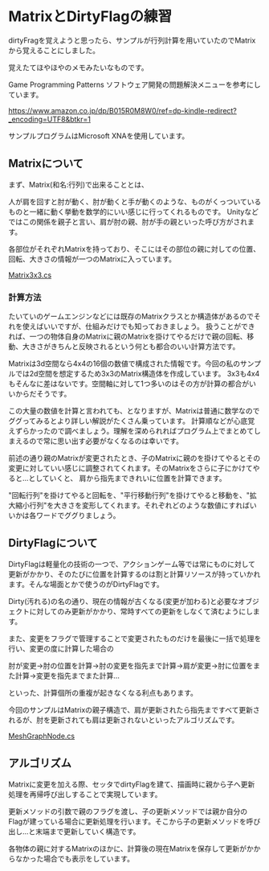# MatrixとDirtyFlagの練習

dirtyFragを覚えようと思ったら、サンプルが行列計算を用いていたのでMatrixから覚えることにしました。

覚えたてほやほやのメモみたいなものです。

Game Programming Patterns ソフトウェア開発の問題解決メニューを参考にしています。

https://www.amazon.co.jp/dp/B015R0M8W0/ref=dp-kindle-redirect?_encoding=UTF8&btkr=1

サンプルプログラムはMicrosoft XNAを使用しています。

## Matrixについて

まず、Matrix(和名:行列)で出来ることとは、

人が肩を回すと肘が動く、肘が動くと手が動くのような、ものがくっついているものと一緒に動く挙動を数学的にいい感じに行ってくれるものです。
Unityなどではこの関係を親子と言い、肩が肘の親、肘が手の親といった呼び方がされます。

各部位がそれぞれMatrixを持っており、そこにはその部位の親に対しての位置、回転、大きさの情報が一つのMatrixに入っています。

[Matrix3x3.cs](https://github.com/1827009/Tutorial/blob/1153547c6977cf8de67eecf6392f8188cfee38eb/OpusSample/OpusSample/OpusSample/Tutorial/Matrix/Matrix3x3.cs)

### 計算方法

たいていのゲームエンジンなどには既存のMatrixクラスとか構造体があるのでそれを使えばいいですが、仕組みだけでも知っておきましょう。
扱うことができれば、一つの物体自身のMatrixに親のMatrixを掛けてやるだけで親の回転、移動、大きさがきちんと反映されるという何とも都合のいい計算方法です。

Matrixは3d空間なら4x4の16個の数値で構成された情報です。今回の私のサンプルでは2d空間を想定するため3x3のMatrix構造体を作成しています。
3x3も4x4もそんなに差はないです。空間軸に対して1つ多いのはその方が計算の都合がいいからだそうです。

この大量の数値を計算と言われても、となりますが、Matrixは普通に数学なのでググってみるとより詳しい解説がたくさん乗っています。
計算順などが心底覚えずらかったので調べましょう。理解を深められればプログラム上でまとめてしまえるので常に思い出す必要がなくなるのは幸いです。

前述の通り親のMatrixが変更されたとき、子のMatrixに親のを掛けてやるとその変更に対していい感じに調整されてくれます。そのMatrixをさらに子にかけてやると…としていくと、
肩から指先まできれいに位置を計算できます。

"回転行列"を掛けてやると回転を、"平行移動行列"を掛けてやると移動を、"拡大縮小行列"を大きさを変形してくれます。それぞれどのような数値にすればいいかは各ワードでググりましょう。

## DirtyFlagについて

DirtyFlagは軽量化の技術の一つで、アクションゲーム等では常にものに対して更新がかかり、そのたびに位置を計算するのは割と計算リソースが持っていかれます。そんな場面とかで使うのがDirtyFlagです。

Dirty(汚れる)の名の通り、現在の情報が古くなる(変更が加わる)と必要なオブジェクトに対してのみ更新がかかり、常時すべての更新をしなくて済むようにします。

また、変更をフラグで管理することで変更されたものだけを最後に一括で処理を行い、変更の度に計算した場合の

肘が変更→肘の位置を計算→肘の変更を指先まで計算→肩が変更→肘に位置をまた計算→変更を指先までまた計算…

といった、計算個所の重複が起きなくなる利点もあります。

今回のサンプルはMatrixの親子構造で、肩が更新されたら指先まですべて更新されるが、肘を更新されても肩は更新されないといったアルゴリズムです。

[MeshGraphNode.cs](https://github.com/1827009/Tutorial/blob/06fc3e6b3ef6dfb4926fc92a241681306ea3a61c/OpusSample/OpusSample/OpusSample/Tutorial/DirtyMesh/MeshGraphNode.cs)

## アルゴリズム

Matrixに変更を加える際、セッタでdirtyFlagを建て、描画時に親から子へ更新処理を再帰呼び出しすることで実現しています。

更新メソッドの引数で親のフラグを渡し、子の更新メソッドでは親か自分のFlagが建っている場合に更新処理を行います。そこから子の更新メソッドを呼び出し…と末端まで更新していく構造です。

各物体の親に対するMatrixのほかに、計算後の現在Matrixを保存して更新がかからなかった場合でも表示をしています。
